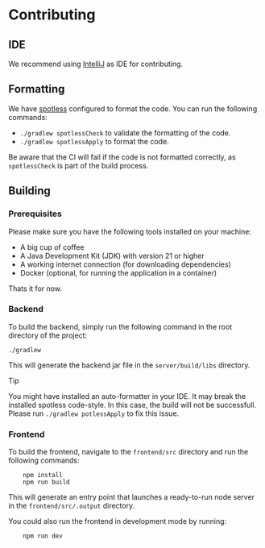 # Contributing

## IDE

We recommend using [IntelliJ](https://www.jetbrains.com/idea/download/#section=windows) as IDE for contributing.

## Formatting

We have [spotless](https://github.com/diffplug/spotless) configured to format the code. You can run the following commands:

- `./gradlew spotlessCheck` to validate the formatting of the code.
- `./gradlew spotlessApply` to format the code.

Be aware that the CI will fail if the code is not formatted correctly, as `spotlessCheck` is part of the build process.


## Building

### Prerequisites
Please make sure you have the following tools installed on your machine:
- A big cup of coffee
- A Java Development Kit (JDK) with version 21 or higher
- A working internet connection (for downloading dependencies)
- Docker (optional, for running the application in a container)

Thats it for now.

### Backend
To build the backend, simply run the following command in the root directory of the project:
```shell
./gradlew 
```
This will generate the backend jar file in the `server/build/libs` directory.

> [!TIP]  
> You might have installed an auto-formatter in your IDE. It may break the installed spotless code-style. In this case, the build will not be successfull. Please run ```./gradlew potlessApply``` to fix this issue.

### Frontend
To build the frontend, navigate to the `frontend/src` directory and run the following commands:
```shell
    npm install
    npm run build
```
This will generate an entry point that launches a ready-to-run node server in the `frontend/src/.output` directory.

You could also run the frontend in development mode by running:
```shell
    npm run dev
```